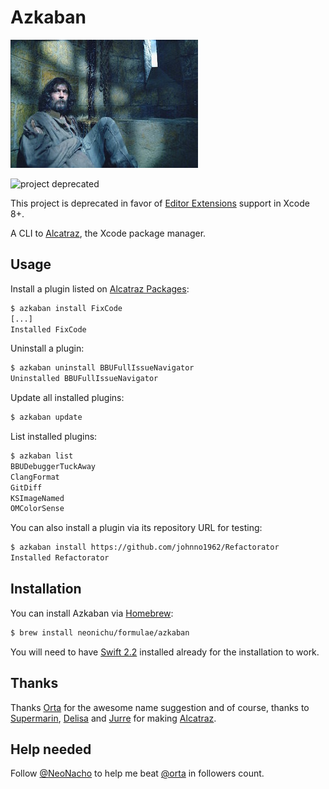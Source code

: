 # Azkaban

![Sirius Black, the prisoner of Azkaban](yolo.jpg)

![project deprecated](https://img.shields.io/badge/project%20status-deprecated-red.svg)

This project is deprecated in favor of [Editor Extensions](https://developer.apple.com/videos/play/wwdc2016/414/) support in Xcode 8+.

A CLI to [Alcatraz][1], the Xcode package manager.

## Usage

Install a plugin listed on [Alcatraz Packages][2]:

```bash
$ azkaban install FixCode
[...]
Installed FixCode
```

Uninstall a plugin:

```bash
$ azkaban uninstall BBUFullIssueNavigator
Uninstalled BBUFullIssueNavigator
```

Update all installed plugins:

```bash
$ azkaban update
```

List installed plugins:

```bash
$ azkaban list
BBUDebuggerTuckAway
ClangFormat
GitDiff
KSImageNamed
OMColorSense
```

You can also install a plugin via its repository URL for testing:

```bash
$ azkaban install https://github.com/johnno1962/Refactorator
Installed Refactorator
```

## Installation

You can install Azkaban via [Homebrew][3]:

```bash
$ brew install neonichu/formulae/azkaban
```

You will need to have [Swift 2.2][4] installed already for the installation to work.

## Thanks

Thanks [Orta][5] for the awesome name suggestion and of course, thanks to [Supermarin][6],
[Delisa][7] and [Jurre][8] for making [Alcatraz][1].

## Help needed

Follow [@NeoNacho](https://twitter.com/NeoNacho) to help me beat [@orta](https://twitter.com/orta) in followers count.

[1]: http://alcatraz.io
[2]: https://github.com/alcatraz/alcatraz-packages
[3]: http://brew.sh
[4]: https://swift.org
[5]: https://github.com/orta
[6]: https://github.com/supermarin
[7]: https://github.com/kattrali
[8]: https://github.com/jurre
